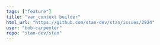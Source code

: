 ```yaml
---
tags: ["feature"]
title: "var_context builder"
html_url: "https://github.com/stan-dev/stan/issues/2924"
user: "bob-carpenter"
repo: "stan-dev/stan"
---
```


